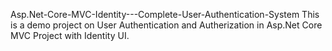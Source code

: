 Asp.Net-Core-MVC-Identity---Complete-User-Authentication-System
This is a demo project on User Authentication and Autherization in Asp.Net Core MVC Project with Identity UI.
